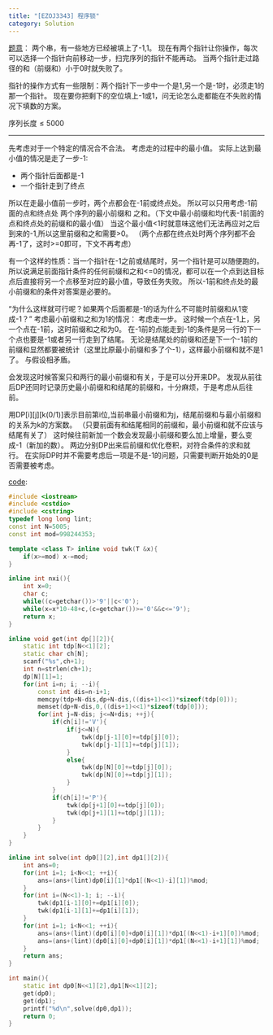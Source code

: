 ```yaml
---
title: "[EZOJ3343] 程序锁"
category: Solution
---
```


[题意](http://192.168.102.138/JudgeOnline/problem.php?id=3343)：
两个串，有一些地方已经被填上了-1,1。
现在有两个指针让你操作，每次可以选择一个指针向前移动一步，扫完序列的指针不能再动。
当两个指针走过路径的和（前缀和）小于0时就失败了。

指针的操作方式有一些限制：两个指针下一步中一个是1,另一个是-1时，必须走1的那一个指针。
现在要你把剩下的空位填上-1或1，问无论怎么走都能在不失败的情况下填数的方案。

序列长度$\leq 5000$

---

先考虑对于一个特定的情况合不合法。
考虑走的过程中的最小值。
实际上达到最小值的情况是走了一步-1:
* 两个指针后面都是-1
* 一个指针走到了终点

所以在走最小值前一步时，两个点都会在-1前或终点处。
所以可以只用考虑-1前面的点和终点处 两个序列的最小前缀和 之和。（下文中最小前缀和均代表-1前面的点和终点处的前缀和的最小值）
当这个最小值<1时就意味这他们无法再应对之后到来的-1,所以这里前缀和之和需要>0。
（两个点都在终点处时两个序列都不会再-1了，这时>=0即可，下文不再考虑）

有一个这样的性质：当一个指针在-1之前或结尾时，另一个指针是可以随便跑的。
所以说满足前面指针条件的任何前缀和之和<=0的情况，都可以在一个点到达目标点后直接将另一个点移至对应的最小值，导致任务失败。
所以-1前和终点处的最小前缀和的条件对答案是必要的。

“为什么这样就可行呢？如果两个后面都是-1的话为什么不可能时前缀和从1变成-1？”
考虑最小前缀和之和为1的情况：
考虑走一步。
这时候一个点在-1上，另一个点在-1前，这时前缀和之和为0。
在-1前的点能走到-1的条件是另一行的下一个点也要是-1或者另一行走到了结尾。
无论是结尾处的前缀和还是下一个-1前的前缀和显然都要被统计（这里比原最小前缀和多了个-1），这样最小前缀和就不是1了。
与假设相矛盾。

会发现这时候答案只和两行的最小前缀和有关，于是可以分开来DP。
发现从前往后DP还同时记录历史最小前缀和和结尾的前缀和，十分麻烦，于是考虑从后往前。

用DP[i][j][k(0/1)]表示目前第i位,当前串最小前缀和为j，结尾前缀和与最小前缀和的关系为k的方案数。
（只要前面有和结尾相同的前缀和，最小前缀和就不应该与结尾有关了）
这时候往前新加一个数会发现最小前缀和要么加上增量，要么变成-1（新加的数）。
两边分别DP出来后前缀和优化卷积，对符合条件的求和就行。
在实际DP时并不需要考虑后一项是不是-1的问题，只需要判断开始处的0是否需要被考虑。

[code](https://github.com/syniox/Online_Judge_solutions/blob/master/XSY/3343.cpp):
```cpp
#include <iostream>
#include <cstdio>
#include <cstring>
typedef long long lint;
const int N=5005;
const int mod=998244353;

template <class T> inline void twk(T &x){
	if(x>=mod) x-=mod;
}

inline int nxi(){
	int x=0;
	char c;
	while((c=getchar())>'9'||c<'0');
	while(x=x*10-48+c,(c=getchar())>='0'&&c<='9');
	return x;
}

inline void get(int dp[][2]){
	static int tdp[N<<1][2];
	static char ch[N];
	scanf("%s",ch+1);
	int n=strlen(ch+1);
	dp[N][1]=1;
	for(int i=n; i; --i){
		const int dis=n-i+1;
		memcpy(tdp+N-dis,dp+N-dis,((dis+1)<<1)*sizeof(tdp[0]));
		memset(dp+N-dis,0,((dis+1)<<1)*sizeof(tdp[0]));
		for(int j=N-dis; j<=N+dis; ++j){
			if(ch[i]!='V'){
				if(j<=N){
					twk(dp[j-1][0]+=tdp[j][0]);
					twk(dp[j-1][1]+=tdp[j][1]);
				}
				else{
					twk(dp[N][0]+=tdp[j][0]);
					twk(dp[N][0]+=tdp[j][1]);
				}
			}
			if(ch[i]!='P'){
				twk(dp[j+1][0]+=tdp[j][0]);
				twk(dp[j+1][1]+=tdp[j][1]);
			}
		}
	}
}

inline int solve(int dp0[][2],int dp1[][2]){
	int ans=0;
	for(int i=1; i<N<<1; ++i){
		ans=(ans+(lint)dp0[i][1]*dp1[(N<<1)-i][1])%mod;
	}
	for(int i=(N<<1)-1; i; --i){
		twk(dp1[i-1][0]+=dp1[i][0]);
		twk(dp1[i-1][1]+=dp1[i][1]);
	}
	for(int i=1; i<N<<1; ++i){
		ans=(ans+(lint)(dp0[i][0]+dp0[i][1])*dp1[(N<<1)-i+1][0])%mod;
		ans=(ans+(lint)(dp0[i][0]+dp0[i][1])*dp1[(N<<1)-i+1][1])%mod;
	}
	return ans;
}

int main(){
	static int dp0[N<<1][2],dp1[N<<1][2];
	get(dp0);
	get(dp1);
	printf("%d\n",solve(dp0,dp1));
	return 0;
}
```